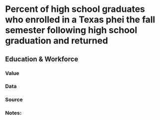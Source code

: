 # Percent of high school graduates who enrolled in a Texas phei the fall semester following high school graduation and returned

## Education & Workforce

### Value

### Data

### Source

### Notes: